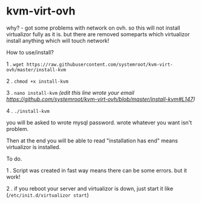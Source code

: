 # kvm-virt-ovh

why? - got some problems with network on ovh. so this will not install virtualizor fully as it is. but there are removed
someparts which virtualizor install anything which will touch network! 

How to use/install?

1 . `wget https://raw.githubusercontent.com/systemroot/kvm-virt-ovh/master/install-kvm`

2 . `chmod +x install-kvm`

3 . `nano install-kvm` *(edit this line wrote your email https://github.com/systemroot/kvm-virt-ovh/blob/master/install-kvm#L147)*

4 . `./install-kvm`

you will be asked to wrote mysql password. wrote whatever you want isn't problem. 

Then at the end you will be able to read "installation has end" means virtualizor is installed. 


To do. 

 1 . Script was created in fast way means there can be some errors. but it work!
 
 2 . if you reboot your server and virtualizor is down, just start it like (`/etc/init.d/virtualizor start`)
